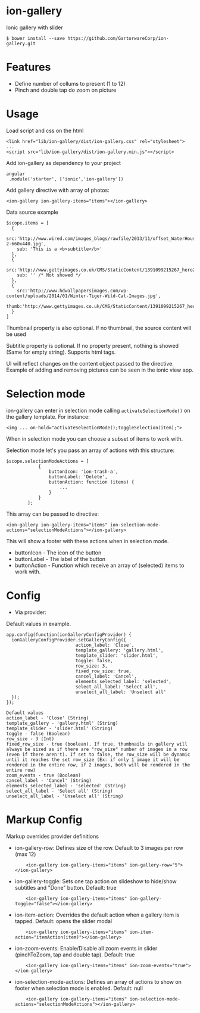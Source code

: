 # ion-gallery
Ionic gallery with slider

    $ bower install --save https://github.com/GartorwareCorp/ion-gallery.git

# Features

 - Define number of collums to present (1 to 12)
 - Pinch and double tap do zoom on picture

# Usage

Load script and css on the html

    <link href="lib/ion-gallery/dist/ion-gallery.css" rel="stylesheet">
    ...
    <script src="lib/ion-gallery/dist/ion-gallery.min.js"></script>

Add ion-gallery as dependency to your project

    angular
     .module('starter', ['ionic','ion-gallery'])

Add gallery directive with array of photos:

    <ion-gallery ion-gallery-items="items"></ion-gallery>

Data source example

    $scope.items = [
      {
        src:'http://www.wired.com/images_blogs/rawfile/2013/11/offset_WaterHouseMarineImages_62652-2-660x440.jpg',
        sub: 'This is a <b>subtitle</b>'
      },
      {
        src:'http://www.gettyimages.co.uk/CMS/StaticContent/1391099215267_hero2.jpg',
        sub: '' /* Not showed */
      },
      {
        src:'http://www.hdwallpapersimages.com/wp-content/uploads/2014/01/Winter-Tiger-Wild-Cat-Images.jpg',
        thumb:'http://www.gettyimages.co.uk/CMS/StaticContent/1391099215267_hero2.jpg'
      }
    ]

Thumbnail property is also optional. If no thumbnail, the source content will be used

Subtitle property is optional. If no property present, nothing is showed (Same for empty string).
Supports html tags.

UI will reflect changes on the content object passed to the directive. Example of adding and removing pictures can be seen in the ionic view app.

# Selection mode

ion-gallery can enter in selection mode calling `activateSelectionMode()` on the gallery template. For instance:

```
<img ... on-hold="activateSelectionMode();toggleSelection(item);">
```

When in selection mode you can choose a subset of items to work with.

Selection mode let's you pass an array of actions with this structure:

```
$scope.selectionModeActions = [
            {
                buttonIcon: 'ion-trash-a',
                buttonLabel: 'Delete',
                buttonAction: function (items) {
                    ...
                }
            }
        ];
```

This array can be passed to directive:

```
<ion-gallery ion-gallery-items="items" ion-selection-mode-actions="selectionModeActions"></ion-gallery>
```

This will show a footer with these actions when in selection mode.

- buttonIcon - The icon of the button
- buttonLabel - The label of the button
- buttonAction - Function which receive an array of (selected) items to work with.

# Config

- Via provider:

Default values in example.

```
app.config(function(ionGalleryConfigProvider) {
  ionGalleryConfigProvider.setGalleryConfig({
                          action_label: 'Close',
                          template_gallery: 'gallery.html',
                          template_slider: 'slider.html',
                          toggle: false,
                          row_size: 3,
                          fixed_row_size: true,
                          cancel_label: 'Cancel',
                          elements_selected_label: 'selected',
                          select_all_label: 'Select all',
                          unselect_all_label: 'Unselect all'
  });
});
```

```
Default values
action_label - 'Close' (String)
template_gallery - 'gallery.html' (String)
template_slider - 'slider.html' (String)
toggle - false (Boolean)
row_size - 3 (Int)
fixed_row_size - true (boolean). If true, thumbnails in gallery will always be sized as if there are "row_size" number of images in a row (even if there aren't). If set to false, the row_size will be dynamic until it reaches the set row_size (Ex: if only 1 image it will be rendered in the entire row, if 2 images, both will be rendered in the entire row)
zoom_events - true (Boolean)
cancel_label - 'Cancel' (String)
elements_selected_label - 'selected' (String)
select_all_label - 'Select all' (String)
unselect_all_label - 'Unselect all' (String)
```

# Markup Config

Markup overrides provider definitions

- ion-gallery-row: Defines size of the row. Default to 3 images per row (max 12)

          <ion-gallery ion-gallery-items="items" ion-gallery-row="5"></ion-gallery>

- ion-gallery-toggle: Sets one tap action on slideshow to hide/show subtitles and "Done" button. Default: true

          <ion-gallery ion-gallery-items="items" ion-gallery-toggle="false"></ion-gallery>

- ion-item-action: Overrides the default action when a gallery item is tapped. Default: opens the slider modal

          <ion-gallery ion-gallery-items="items" ion-item-action="itemAction(item)"></ion-gallery>

- ion-zoom-events: Enable/Disable all zoom events in slider (pinchToZoom, tap and double tap). Default: true

          <ion-gallery ion-gallery-items="items" ion-zoom-events="true"></ion-gallery>

- ion-selection-mode-actions: Defines an array of actions to show on footer when selection mode is enabled. Default: null

          <ion-gallery ion-gallery-items="items" ion-selection-mode-actions="selectionModeActions"></ion-gallery>

